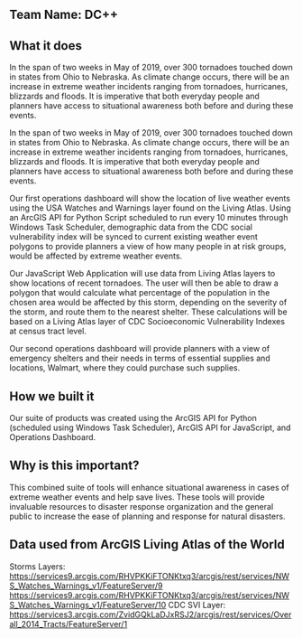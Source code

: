 ## Team Name: DC++

## What it does

In the span of two weeks in May of 2019, over 300 tornadoes touched down in states from Ohio to Nebraska. As climate change occurs, there will be an increase in extreme weather incidents ranging from tornadoes, hurricanes, blizzards and floods. It is imperative that both everyday people and planners have access to situational awareness both before and during these events.

In the span of two weeks in May of 2019, over 300 tornadoes touched down in states from Ohio to Nebraska. As climate change occurs, there will be an increase in extreme weather incidents ranging from tornadoes, hurricanes, blizzards and floods. It is imperative that both everyday people and planners have access to situational awareness both before and during these events.

Our first operations dashboard will show the location of live weather events using the USA Watches and Warnings layer found on the Living Atlas. Using an ArcGIS API for Python Script scheduled to run every 10 minutes through Windows Task Scheduler, demographic data from the CDC social vulnerability index will be synced to current existing weather event polygons to provide planners a view of how many people in at risk groups, would be affected by extreme weather events. 

Our JavaScript Web Application will use data from Living Atlas layers to show locations of recent tornadoes. The user will then be able to draw a polygon that would calculate what percentage of the population in the chosen area would be affected by this storm, depending on the severity of the storm, and route them to the nearest shelter. These calculations will be based on a Living Atlas layer of CDC Socioeconomic Vulnerability Indexes at census tract level. 

Our second operations dashboard will provide planners with a view of emergency shelters and their needs in terms of essential supplies and locations, Walmart, where they could purchase such supplies.

## How we built it

Our suite of products was created using the ArcGIS API for Python (scheduled using Windows Task Scheduler), ArcGIS API for JavaScript, and Operations Dashboard.

## Why is this important?

This combined suite of tools will enhance situational awareness in cases of extreme weather events and help save lives. These tools will provide invaluable resources to disaster response organization and the general public to increase the ease of planning and response for natural disasters.

## Data used from ArcGIS Living Atlas of the World

Storms Layers: https://services9.arcgis.com/RHVPKKiFTONKtxq3/arcgis/rest/services/NWS_Watches_Warnings_v1/FeatureServer/9
https://services9.arcgis.com/RHVPKKiFTONKtxq3/arcgis/rest/services/NWS_Watches_Warnings_v1/FeatureServer/10
CDC SVI Layer: https://services3.arcgis.com/ZvidGQkLaDJxRSJ2/arcgis/rest/services/Overall_2014_Tracts/FeatureServer/1
